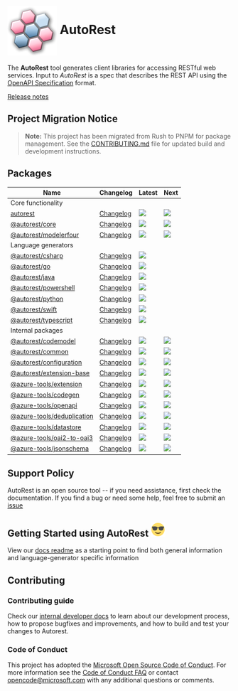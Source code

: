 # <img align="center" src="./docs/images/logo.png"> AutoRest

The **AutoRest** tool generates client libraries for accessing RESTful web services. Input to _AutoRest_ is a spec that describes the REST API using the [OpenAPI Specification](https://github.com/OAI/OpenAPI-Specification) format.

[Release notes](./docs/releases)

## Project Migration Notice

> **Note:** This project has been migrated from Rush to PNPM for package management. See the [CONTRIBUTING.md](./CONTRIBUTING.md) file for updated build and development instructions.

## Packages

| Name                                            | Changelog                       | Latest                                                       | Next                                                              |
| ----------------------------------------------- | ------------------------------- | ------------------------------------------------------------ | ----------------------------------------------------------------- |
| Core functionality                              |
| [autorest][autorest_src]                        | [Changelog][autorest_chg]       | ![](https://img.shields.io/npm/v/autorest)                   | ![](https://img.shields.io/npm/v/autorest/next)                   |
| [@autorest/core][core_src]                      | [Changelog][core_chg]           | ![](https://img.shields.io/npm/v/@autorest/core)             | ![](https://img.shields.io/npm/v/@autorest/core/next)             |
| [@autorest/modelerfour][modelerfour_src]        | [Changelog][modelerfour_chg]    | ![](https://img.shields.io/npm/v/@autorest/modelerfour)      | ![](https://img.shields.io/npm/v/@autorest/modelerfour/next)      |
| Language generators                             |
| [@autorest/csharp][csharp_src]                  | [Changelog][csharp_chg]         | ![](https://img.shields.io/npm/v/@autorest/csharp)           |                                                                   |
| [@autorest/go][go_src]                          | [Changelog][go_chg]             | ![](https://img.shields.io/npm/v/@autorest/go)               |                                                                   |
| [@autorest/java][java_src]                      | [Changelog][java_chg]           | ![](https://img.shields.io/npm/v/@autorest/java)             |                                                                   |
| [@autorest/powershell][powershell_src]          | [Changelog][powershell_chg]     | ![](https://img.shields.io/npm/v/@autorest/powershell)       |                                                                   |
| [@autorest/python][python_src]                  | [Changelog][python_chg]         | ![](https://img.shields.io/npm/v/@autorest/python)           |                                                                   |
| [@autorest/swift][swift_src]                    | [Changelog][swift_chg]          | ![](https://img.shields.io/npm/v/@autorest/swift)            |                                                                   |
| [@autorest/typescript][typescript_src]          | [Changelog][typescript_chg]     | ![](https://img.shields.io/npm/v/@autorest/typescript)       |                                                                   |
| Internal packages                               |
| [@autorest/codemodel][codemodel_src]            | [Changelog][codemodel_chg]      | ![](https://img.shields.io/npm/v/@autorest/codemodel)        | ![](https://img.shields.io/npm/v/@autorest/codemodel/next)        |
| [@autorest/common][common_src]                  | [Changelog][common_chg]         | ![](https://img.shields.io/npm/v/@autorest/common)           | ![](https://img.shields.io/npm/v/@autorest/common/next)           |
| [@autorest/configuration][configuration_src]    | [Changelog][configuration_chg]  | ![](https://img.shields.io/npm/v/@autorest/configuration)    | ![](https://img.shields.io/npm/v/@autorest/configuration/next)    |
| [@autorest/extension-base][extension_base_src]  | [Changelog][extension_base_chg] | ![](https://img.shields.io/npm/v/@autorest/extension-base)   | ![](https://img.shields.io/npm/v/@autorest/extension-base/next)   |
| [@azure-tools/extension][extension_src]         | [Changelog][extension_chg]      | ![](https://img.shields.io/npm/v/@azure-tools/extension)     | ![](https://img.shields.io/npm/v/@azure-tools/extension/next)     |
| [@azure-tools/codegen][codegen_src]             | [Changelog][codemodel_chg]      | ![](https://img.shields.io/npm/v/@azure-tools/codegen)       | ![](https://img.shields.io/npm/v/@azure-tools/codegen/next)       |
| [@azure-tools/openapi][openapi_src]             | [Changelog][openapi_chg]        | ![](https://img.shields.io/npm/v/@azure-tools/openapi)       | ![](https://img.shields.io/npm/v/@azure-tools/openapi/next)       |
| [@azure-tools/deduplication][deduplication_src] | [Changelog][deduplication_chg]  | ![](https://img.shields.io/npm/v/@azure-tools/deduplication) | ![](https://img.shields.io/npm/v/@azure-tools/deduplication/next) |
| [@azure-tools/datastore][datastore_src]         | [Changelog][datastore_chg]      | ![](https://img.shields.io/npm/v/@azure-tools/datastore)     | ![](https://img.shields.io/npm/v/@azure-tools/datastore/next)     |
| [@azure-tools/oai2-to-oai3][oai2-to-oai3_src]   | [Changelog][oai2-to-oai3_chg]   | ![](https://img.shields.io/npm/v/@azure-tools/oai2-to-oai3)  | ![](https://img.shields.io/npm/v/@azure-tools/oai2-to-oai3/next)  |
| [@azure-tools/jsonschema][jsonschema_src]       | [Changelog][jsonschema_chg]     | ![](https://img.shields.io/npm/v/@azure-tools/jsonschema)    | ![](https://img.shields.io/npm/v/@azure-tools/jsonschema/next)    |

[autorest_src]: packages/apps/autorest
[core_src]: packages/extensions/core
[modelerfour_src]: packages/extensions/modelerfour
[csharp_src]: https://github.com/Azure/autorest.csharp
[python_src]: https://github.com/Azure/autorest.python
[go_src]: https://github.com/Azure/autorest.go
[java_src]: https://github.com/Azure/autorest.java
[swift_src]: https://github.com/Azure/autorest.swift
[typescript_src]: https://github.com/Azure/autorest.typescript
[powershell_src]: https://github.com/Azure/autorest.powershell
[codemodel_src]: packages/libs/codemodel
[common_src]: packages/libs/common
[configuration_src]: packages/libs/configuration
[extension_base_src]: packages/libs/extension-base
[oai2-to-oai3_src]: packages/libs/oai2-to-oai3_src
[extension_src]: packages/libs/extension
[codegen_src]: packages/libs/codegen
[openapi_src]: packages/libs/openapi
[deduplication_src]: packages/libs/deduplication
[datastore_src]: packages/libs/datastore
[jsonschema_src]: packages/libs/oai2-to-oai3
[autorest_chg]: packages/apps/autorest/CHANGELOG.md
[core_chg]: packages/extensions/core/CHANGELOG.md
[modelerfour_chg]: packages/extensions/modelerfour/CHANGELOG.md
[csharp_chg]: https://github.com/Azure/autorest.csharp
[python_chg]: https://github.com/Azure/autorest.python/blob/main/packages/autorest.python/ChangeLog.md
[go_chg]: https://github.com/Azure/autorest.go
[java_chg]: https://github.com/Azure/autorest.java/releases
[swift_chg]: https://github.com/Azure/autorest.swift
[typescript_chg]: https://github.com/Azure/autorest.typescript
[powershell_chg]: https://github.com/Azure/autorest.powershell/releases
[codemodel_chg]: packages/libs/codemodel/CHANGELOG.md
[common_chg]: packages/libs/common/CHANGELOG.md
[configuration_chg]: packages/libs/configuration/CHANGELOG.md
[extension_base_chg]: packages/libs/extension-base/CHANGELOG.md
[extension_chg]: packages/libs/extension/CHANGELOG.md
[codegen_chg]: packages/libs/codegen/CHANGELOG.md
[openapi_chg]: packages/libs/openapi/CHANGELOG.md
[deduplication_chg]: packages/libs/deduplication/CHANGELOG.md
[datastore_chg]: packages/libs/datastore/CHANGELOG.md
[oai2-to-oai3_chg]: packages/libs/oai2-to-oai3/CHANGELOG.md
[jsonschema_chg]: packages/libs/jsonschema/CHANGELOG.md

## Support Policy

AutoRest is an open source tool -- if you need assistance, first check the documentation. If you find a bug or need some help, feel free to submit an [issue](https://github.com/Azure/autorest/issues)

## Getting Started using AutoRest ![image](./docs/images/normal.png)

View our [docs readme][docs_readme] as a starting point to find both general information and language-generator specific information

## Contributing

### Contributing guide

Check our [internal developer docs](./docs/developer/readme.md) to learn about our development process, how to propose bugfixes and improvements, and how to build and test your changes to Autorest.

### Code of Conduct

This project has adopted the [Microsoft Open Source Code of Conduct](https://opensource.microsoft.com/codeofconduct/). For more information see the [Code of Conduct FAQ](https://opensource.microsoft.com/codeofconduct/faq/) or contact [opencode@microsoft.com](mailto:opencode@microsoft.com) with any additional questions or comments.

<!--LINKS-->

[docs_readme]: docs/readme.md
